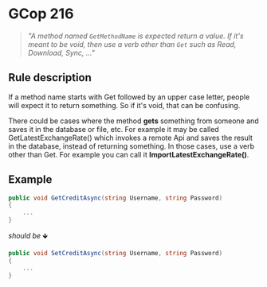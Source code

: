 # GCop 216

> *"A method named `GetMethodName` is expected return a value. If it's meant to be void, then use a verb other than `Get` such as Read, Download, Sync, ..."*

## Rule description

If a method name starts with Get followed by an upper case letter, people will expect it to return something. So if it's void, that can be confusing.

There could be cases where the method **gets** something from someone and saves it in the database or file, etc. For example it may be called GetLatestExchangeRate() which invokes a remote Api and saves the result in the database, instead of returning something. In those cases, use a verb other than Get. For example you can call it **ImportLatestExchangeRate()**.

## Example

```csharp
public void GetCreditAsync(string Username, string Password) 
{
    ...
}
```

*should be* 🡻

```csharp
public void SetCreditAsync(string Username, string Password)
{
    ...        
}
```